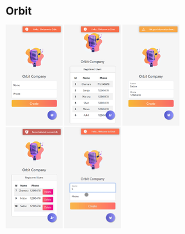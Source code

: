 # Orbit

<img src="https://github.com/chamarasab/Orbit/blob/master/screenshots/Insert.png" width=30%/> <img src="https://github.com/chamarasab/Orbit/blob/master/screenshots/Retrieve.png" width=30%/> <img src="https://github.com/chamarasab/Orbit/blob/master/screenshots/Update.png" width="30%"/> <img src="https://github.com/chamarasab/Orbit/blob/master/screenshots/Delete.png" width=30%/> <img src="https://github.com/chamarasab/Orbit/blob/master/screenshots/creating.gif" width=30%/>

